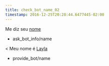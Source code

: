 ```yaml
---
title: check_bot_name_02
timestamp: 2016-12-25T20:28:44.6477445-02:00
---
```


Me diz seu [nome](interest)
* ask_bot_info/name

< Meu nome é [Layla](interest)
* provide_bot/name
